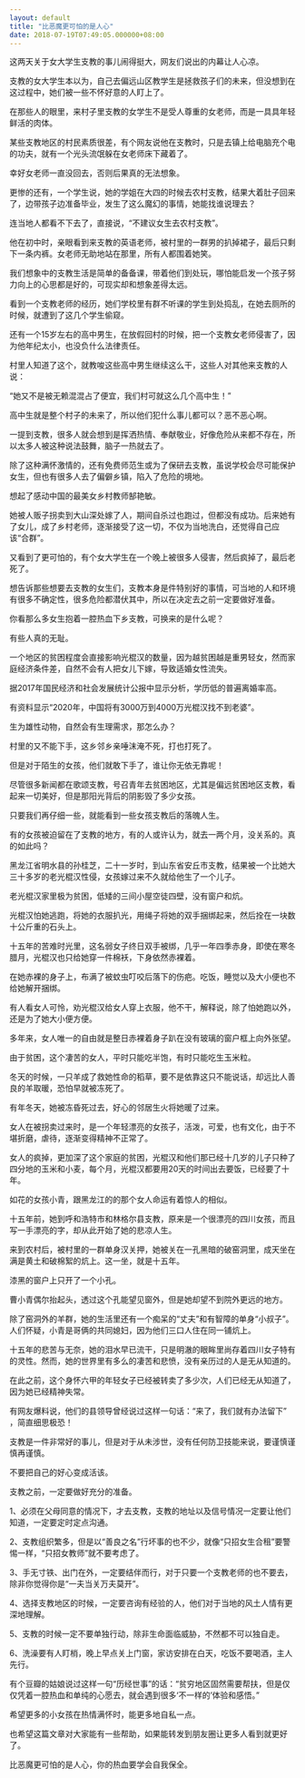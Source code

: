```yaml
---
layout: default
title: "比恶魔更可怕的是人心"
date: 2018-07-19T07:49:05.000000+08:00
---
```


这两天关于女大学生支教的事儿闹得挺大，网友们说出的内幕让人心凉。

支教的女大学生本以为，自己去偏远山区教学生是拯救孩子们的未来，但没想到在这过程中，她们被一些不怀好意的人盯上了。

在那些人的眼里，来村子里支教的女学生不是受人尊重的女老师，而是一具具年轻鲜活的肉体。

某些支教地区的村民素质很差，有个网友说他在支教时，只是去镇上给电脑充个电的功夫，就有一个光头流氓躲在女老师床下藏着了。

幸好女老师一直没回去，否则后果真的无法想象。

更惨的还有，一个学生说，她的学姐在大四的时候去农村支教，结果大着肚子回来了，边带孩子边准备毕业，发生了这么魔幻的事情，她能找谁说理去？

连当地人都看不下去了，直接说，“不建议女生去农村支教”。

他在初中时，亲眼看到来支教的英语老师，被村里的一群男的扒掉裙子，最后只剩下一条内裤。女老师无助地站在那里，所有人都围着她笑。

我们想象中的支教生活是简单的备备课，带着他们到处玩，哪怕能启发一个孩子努力向上的心思都是好的，可现实却和想象差得太远。

看到一个支教老师的经历，她们学校里有群不听课的学生到处捣乱，在她去厕所的时候，就遭到了这几个学生偷窥。

还有一个15岁左右的高中男生，在放假回村的时候，把一个支教女老师侵害了，因为他年纪太小，也没负什么法律责任。

村里人知道了这个，就教唆这些高中男生继续这么干，这些人对其他来支教的人说：

“她又不是被无赖混混占了便宜，我们村可就这么几个高中生！”

高中生就是整个村子的未来了，所以他们犯什么事儿都可以？恶不恶心啊。

一提到支教，很多人就会想到是挥洒热情、奉献敬业，好像危险从来都不存在，所以太多人被这种说法鼓舞，脑子一热就去了。

除了这种满怀激情的，还有免费师范生或为了保研去支教，虽说学校会尽可能保护女生，但也有很多人去了偏僻乡镇，陷入了危险的境地。

想起了感动中国的最美女乡村教师郜艳敏。

她被人贩子拐卖到大山深处嫁了人，期间自杀过也跑过，但都没有成功。后来她有了女儿，成了乡村老师，逐渐接受了这一切，不仅为当地洗白，还觉得自己应该“合群”。

又看到了更可怕的，有个女大学生在一个晚上被很多人侵害，然后疯掉了，最后老死了。

想告诉那些想要去支教的女生们，支教本身是件特别好的事情，可当地的人和环境有很多不确定性，很多危险都潜伏其中，所以在决定去之前一定要做好准备。

你看那么多女生抱着一腔热血下乡支教，可换来的是什么呢？

有些人真的无耻。

一个地区的贫困程度会直接影响光棍汉的数量，因为越贫困越是重男轻女，然而家庭经济条件差，自然不会有人把女儿下嫁，导致适婚女性流失。

据2017年国民经济和社会发展统计公报中显示分析，学历低的普遍离婚率高。

有资料显示“2020年，中国将有3000万到4000万光棍汉找不到老婆”。

生为雄性动物，自然会有生理需求，那怎么办？

村里的又不能下手，这乡邻乡亲唾沫淹不死，打也打死了。

但是对于陌生的女孩，他们就敢下手了，谁让你无依无靠呢！

尽管很多新闻都在歌颂支教，号召青年去贫困地区，尤其是偏远贫困地区支教，看起来一切美好，但是那阳光背后的阴影毁了多少女孩。

只要我们再仔细一些，就能看到一些女孩支教后的落魄人生。

有的女孩被迫留在了支教的地方，有的人或许认为，就去一两个月，没关系的。真的如此吗？

黑龙江省明水县的孙桂芝，二十一岁时，到山东省安丘市支教，结果被一个比她大三十多岁的老光棍汉性侵，女孩嫁过来不久就给他生了一个儿子。

老光棍汉家里极为贫困，低矮的三间小屋空徒四壁，没有窗户和炕。

光棍汉怕她逃跑，将她的衣服扒光，用绳子将她的双手捆绑起来，然后拴在一块数十公斤重的石头上。

十五年的苦难时光里，这名弱女子终日双手被绑，几乎一年四季赤身，即使在寒冬腊月，光棍汉也只给她穿一件棉袄，下身依然赤裸着。

在她赤裸的身子上，布满了被蚊虫叮咬后落下的伤疤。吃饭，睡觉以及大小便也不给她解开捆绑。

有人看女人可怜，劝光棍汉给女人穿上衣服，他不干，解释说，除了怕她跑以外，还是为了她大小便方便。

多年来，女人唯一的自由就是整日赤裸着身子趴在没有玻璃的窗户框上向外张望。

由于贫困，这个凄苦的女人，平时只能吃半饱，有时只能吃生玉米粒。

冬天的时候，一只羊成了救她性命的稻草，要不是依靠这只不能说话，却远比人善良的羊取暖，恐怕早就被冻死了。

有年冬天，她被冻昏死过去，好心的邻居生火将她暖了过来。

女人在被拐卖过来时，是一个年轻漂亮的女孩子，活泼，可爱，也有文化，由于不堪折磨，虐待，逐渐变得精神不正常了。

女人的疯掉，更加深了这个家庭的贫困，光棍汉和他们那已经十几岁的儿子只种了四分地的玉米和小麦，每个月，光棍汉都要用20天的时间出去要饭，已经要了十年。

如花的女孩小青，跟黑龙江的的那个女人命运有着惊人的相似。

十五年前，她到呼和浩特市和林格尔县支教，原来是一个很漂亮的四川女孩，而且写一手漂亮的字，却从此开始了她的悲凉人生。

来到农村后，被村里的一群单身汉关押，她被关在一孔黑暗的破窑洞里，成天坐在满是黄土和破棉絮的炕上。这一坐，就是十五年。

漆黑的窗户上只开了一个小孔。

曹小青偶尔抬起头，透过这个孔能望见窗外，但是她却望不到院外更远的地方。

除了窑洞外的羊群，她的生活里还有一个痴呆的“丈夫”和有智障的单身“小叔子”。 人们怀疑，小青是哥俩的共同媳妇，因为他们三口人住在同一铺炕上。

十五年的悲苦与无奈，她的泪水早已流干，只是明澈的眼眸里尚存着四川女子特有的灵性。然而，她的世界里有多么的凄苦和悲愤，没有亲历过的人是无从知道的。

在此之前，这个身怀六甲的年轻女子已经被转卖了多少次，人们已经无从知道了，因为她已经精神失常。

有网友爆料说，他们的县领导曾经说过这样一句话：“来了，我们就有办法留下” ，简直细思极恐！

支教是一件非常好的事儿，但是对于从未涉世，没有任何防卫技能来说，要谨慎谨慎再谨慎。

不要把自己的好心变成活该。

支教之前，一定要做好充分的准备。

1、必须在父母同意的情况下，才去支教，支教的地址以及信号情况一定要让他们知道，一定要定时定点沟通。

2、支教组织繁多，但是以“善良之名”行坏事的也不少，就像“只招女生合租”要警惕一样，“只招女教师”就不要考虑了。

3、手无寸铁、出门在外，一定要结伴而行，对于只要一个支教老师的也不要去，除非你觉得你是“一夫当关万夫莫开”。

4、选择支教地区的时候，一定要咨询有经验的人，他们对于当地的风土人情有更深地理解。

5、支教的时候一定不要单独行动，除非生命面临威胁，不然都不可以独自走。

6、洗澡要有人盯梢，晚上早点关上门窗，家访安排在白天，吃饭不要喝酒，主人先行。

有个豆瓣的姑娘说过这样一句“历经世事”的话：“贫穷地区固然需要帮扶，但是仅仅凭着一腔热血和单纯的心愿去，就会遇到很多‘不一样的’体验和感悟。”

希望更多的小女孩在热情满怀时，能更多地自私一点。

也希望这篇文章对大家能有一些帮助，如果能转发到朋友圈让更多人看到就更好了。

比恶魔更可怕的是人心，你的热血要学会自我保全。

